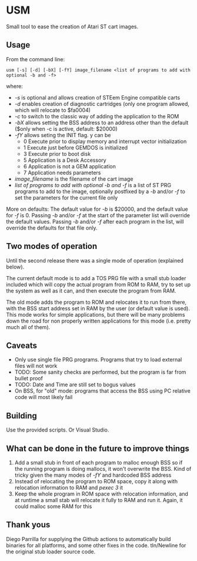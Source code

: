 USM
===

Small tool to ease the creation of Atari ST cart images.

Usage
-----

From the command line:

`usm [-s] [-d] [-bX] [-fY] image_filename <list of programs to add with optional -b and -f>`

where:

- *-s* is optional and allows creation of STEem Engine compatible carts
- *-d* enables creation of diagnostic cartridges (only one program allowed, which will relocate to $fa0004)
- *-c* to switch to the classic way of adding the application to the ROM
- *-bX* allows setting the BSS address to an address other than the default ($only when -c is active, default: $20000)
- *-fY* allows seting the INIT flag. y can be
  - 0       Execute prior to display memory and interrupt vector initialization
  - 1       Execute just before GEMDOS is initialized
  - 3       Execute prior to boot disk
  - 5       Application is a Desk Accessory
  - 6       Application is not a GEM application
  - 7       Application needs parameters
- *image_filename* is the filename of the cart image
- *list of programs to add with optional -b and -f* is a list of ST PRG programs to add to the image, optionally postfixed by a *-b* and/or *-f* to set the parameters for the current file only

More on defaults: The default value for *-b* is $20000, and the default value for *-f* is 0. Passing *-b* and/or *-f* at the start of the parameter list will override the default values. Passing *-b* and/or *-f* after each program in the list, will override the defaults for that file only.

Two modes of operation
----------------------

Until the second release there was a single mode of operation (explained below).

The current default mode is to add a TOS PRG file with a small stub loader included which will copy the actual program from ROM to RAM, try to set up the system as well as it can, and then execute the program from RAM.

The old mode adds the program to ROM and relocates it to run from there, with the BSS start address set in RAM by the user (or default value is used). This mode works for simple applications, but there will be many problems down the road for non properly written applications for this mode (i.e. pretty much all of them).

Caveats
-------

- Only use single file PRG programs. Programs that try to load external files will not work
- TODO: Some sanity checks are performed, but the program is far from bullet proof
- TODO: Date and Time are still set to bogus values
- On BSS, for "old" mode: programs that access the BSS using PC relative code will most likely fail

Building
--------

Use the provided scripts. Or Visual Studio.

What can be done in the future to improve things
------------------------------------------------

1. Add a small stub in front of each program to malloc enough BSS so if the running program is doing mallocs, it won't overwrite the BSS. Kind of tricky given the many modes of *-fY* and hardcoded BSS address
1. Instead of relocating the program to ROM space, copy it along with relocation information to RAM and *pexec 3* it
1. Keep the whole program in ROM space with relocation information, and at runtime a small stab will relocate it fully to RAM and run it. Again, it could malloc some RAM for this

Thank yous
----------

Diego Parrilla for supplying the Github actions to automatically build binaries for all platforms, and some other fixes in the code.
tIn/Newline for the original stub loader source code.